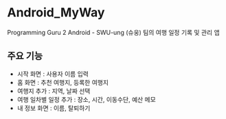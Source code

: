 # Android_MyWay
Programming Guru 2 Android - SWU-ung (슈웅) 팀의 여행 일정 기록 및 관리 앱
## 주요 기능
- 시작 화면 : 사용자 이름 입력
- 홈 화면 : 추천 여행지, 등록한 여행지
- 여행지 추가 : 지역, 날짜 선택
- 여행 일차별 일정 추가 : 장소, 시간, 이동수단, 예산 메모
- 내 정보 화면 : 이름, 탈퇴하기
